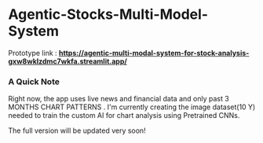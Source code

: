 # Agentic-Stocks-Multi-Model-System


Prototype link : **https://agentic-multi-modal-system-for-stock-analysis-gxw8wklzdmc7wkfa.streamlit.app/**



### A Quick Note

Right now, the app uses live news and financial data and only past 3 MONTHS CHART PATTERNS . I'm currently creating the image dataset(10 Y) needed to train the custom AI for chart analysis using Pretrained CNNs.

The full version will be updated very soon!
